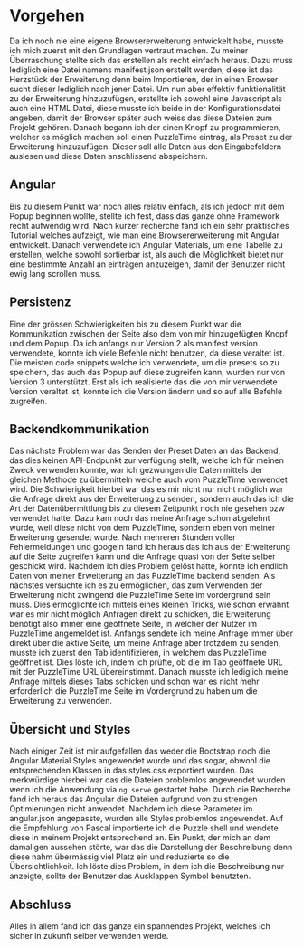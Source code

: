 # Vorgehen
Da ich noch nie eine eigene Browsererweiterung entwickelt habe, 
musste ich mich zuerst mit den Grundlagen vertraut machen.
Zu meiner Überraschung stellte sich das erstellen als recht einfach heraus.
Dazu muss lediglich eine Datei namens manifest.json erstellt werden, 
diese ist das Herzstück der Erweiterung denn beim Importieren, 
der in einen Browser sucht dieser lediglich nach jener Datei.
Um nun aber effektiv funktionalität zu der Erweiterung hinzuzufügen, 
erstellte ich sowohl eine Javascript als auch eine HTML Datei, diese musste ich beide in der 
Konfigurationsdatei angeben, damit der Browser später auch weiss das diese Dateien zum Projekt gehören.
Danach begann ich der einen Knopf zu programmieren, welcher es möglich machen soll einen PuzzleTime eintrag, 
als Preset zu der Erweiterung hinzuzufügen. Dieser soll alle Daten aus den Eingabefeldern auslesen und diese Daten anschlissend abspeichern.

## Angular
Bis zu diesem Punkt war noch alles relativ einfach, als ich jedoch mit dem Popup beginnen wollte, 
stellte ich fest, dass das ganze ohne Framework recht aufwendig wird.
Nach kurzer recherche fand ich ein sehr praktisches Tutorial welches aufzeigt, 
wie man eine Browsererweiterung mit Angular entwickelt.
Danach verwendete ich Angular Materials, um eine Tabelle zu erstellen, welche sowohl sortierbar ist, 
als auch die Möglichkeit bietet nur eine bestimmte Anzahl an einträgen anzuzeigen, damit der Benutzer nicht ewig lang scrollen muss.

## Persistenz
Eine der grössen Schwierigkeiten bis zu diesem Punkt war die Kommunikation zwischen der Seite also dem von mir hinzugefügten Knopf und dem Popup.
Da ich anfangs nur Version 2 als manifest version verwendete, konnte ich viele Befehle nicht benutzen, da diese veraltet ist. 
Die meisten code snippets welche ich verwendete, um die presets so zu speichern, das auch das Popup auf diese zugreifen kann, wurden nur von Version 3 unterstützt.
Erst als ich realisierte das die von mir verwendete Version veraltet ist, konnte ich die Version ändern und so auf alle Befehle zugreifen.


## Backendkommunikation
Das nächste Problem war das Senden der Preset Daten an das Backend, das dies keinen API-Endpunkt zur verfügung stellt, welche ich für meinen Zweck verwenden konnte, 
war ich gezwungen die Daten mittels der gleichen Methode zu übermitteln welche auch vom PuzzleTime verwendet wird. 
Die Schwierigkeit hierbei war das es mir nicht nur nicht möglich war die Anfrage direkt aus der Erweiterung zu senden,
sondern auch das ich die Art der Datenübermittlung bis zu diesem Zeitpunkt noch nie gesehen bzw verwendet hatte.
Dazu kam noch das meine Anfrage schon abgelehnt wurde, weil diese nicht von dem PuzzleTime, sondern eben von meiner Erweiterung gesendet wurde. 
Nach mehreren Stunden voller Fehlermeldungen und googeln fand ich heraus das ich aus der Erweiterung auf die Seite zugreifen kann und die Anfrage quasi von der Seite selber geschickt wird. 
Nachdem ich dies Problem gelöst hatte, konnte ich endlich Daten von meiner Erweiterung an das PuzzleTime backend senden.
Als nächstes versuchte ich es zu ermöglichen, das zum Verwenden der Erweiterung nicht zwingend die PuzzleTime Seite im vordergrund sein muss.
Dies ermöglichte ich mittels eines kleinen Tricks, wie schon erwähnt war es mir nicht möglich Anfragen direkt zu schicken, die Erweiterung 
benötigt also immer eine geöffnete Seite, in welcher der Nutzer im PuzzleTime angemeldet ist.
Anfangs sendete ich meine Anfrage immer über direkt über die aktive Seite, um meine Anfrage aber trotzdem zu senden, 
musste ich zuerst den Tab identifizieren, in welchem das PuzzleTime geöffnet ist. Dies löste ich, indem ich prüfte, ob die im Tab geöffnete URL mit der PuzzleTime URL übereinstimmt.
Danach musste ich lediglich meine Anfrage mittels dieses Tabs schicken und schon war es nicht mehr erforderlich die PuzzleTime Seite im Vordergrund zu haben um die Erweiterung zu verwenden.

## Übersicht und Styles
Nach einiger Zeit ist mir aufgefallen das weder die Bootstrap noch die Angular Material Styles angewendet wurde und das sogar, obwohl die entsprechenden Klassen in das styles.css exportiert wurden.
Das merkwürdige hierbei war das die Dateien problemlos angewendet wurden wenn ich die Anwendung via `ng serve` gestartet habe. 
Durch die Recherche fand ich heraus das Angular die Dateien aufgrund von zu strengen Optimierungen nicht anwendet. 
Nachdem ich diese Parameter im angular.json angepasste, wurden alle Styles problemlos angewendet.
Auf die Empfehlung von Pascal importierte ich die Puzzle shell und wendete diese in meinem Projekt entsprechend an.
Ein Punkt, der mich an dem damaligen aussehen störte, war das die Darstellung der Beschreibung denn diese nahm übermässig viel Platz ein und reduzierte so die Übersichtlichkeit. 
Ich löste dies Problem, in dem ich die Beschreibung nur anzeigte, sollte der Benutzer das Ausklappen Symbol benutzten.

## Abschluss
Alles in allem fand ich das ganze ein spannendes Projekt, welches ich sicher in zukunft selber verwenden werde.

